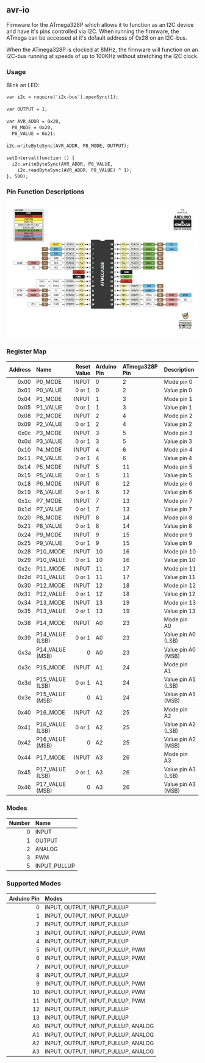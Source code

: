 ## avr-io

Firmware for the ATmega328P which allows it to function as an I2C device and
have it's pins controlled via I2C. When running the firmware, the ATmega can
be accessed at it's default address of 0x28 on an I2C-bus.

When the ATmega328P is clocked at 8MHz, the firmware will function on an
I2C-bus running at speeds of up to 100KHz without stretching the I2C clock.

### Usage

Blink an LED:

```
var i2c = require('i2c-bus').openSync(1);

var OUTPUT = 1;

var AVR_ADDR = 0x28,
  P8_MODE = 0x20,
  P8_VALUE = 0x21;

i2c.writeByteSync(AVR_ADDR, P8_MODE, OUTPUT);

setInterval(function () {
  i2c.writeByteSync(AVR_ADDR, P8_VALUE,
    i2c.readByteSync(AVR_ADDR, P8_VALUE) ^ 1);
}, 500);
```

### Pin Function Descriptions

<img src="https://raw.githubusercontent.com/fivdi/avr-io/master/images/atmega328.png">

### Register Map

Address | Name | Reset Value | Arduino Pin | ATmega328P Pin | Description
---: | :--- | ---: | :--- | :--- | :---
0x00 | P0_MODE | INPUT | 0 | 2 | Mode pin 0
0x01 | P0_VALUE | 0 or 1 | 0 | 2 | Value pin 0
0x04 | P1_MODE | INPUT | 1 | 3 | Mode pin 1
0x05 | P1_VALUE | 0 or 1 | 1 | 3 | Value pin 1
0x08 | P2_MODE | INPUT | 2 | 4 | Mode pin 2
0x09 | P2_VALUE | 0 or 1 | 2 | 4 | Value pin 2
0x0c | P3_MODE | INPUT | 3 | 5 | Mode pin 3
0x0d | P3_VALUE | 0 or 1 | 3 | 5 | Value pin 3
0x10 | P4_MODE | INPUT | 4 | 6 | Mode pin 4
0x11 | P4_VALUE | 0 or 1 | 4 | 6 | Value pin 4
0x14 | P5_MODE | INPUT | 5 | 11 | Mode pin 5
0x15 | P5_VALUE | 0 or 1 | 5 | 11 | Value pin 5
0x18 | P6_MODE | INPUT | 6 | 12 | Mode pin 6
0x19 | P6_VALUE | 0 or 1 | 6 | 12 | Value pin 6
0x1c | P7_MODE | INPUT | 7 | 13 | Mode pin 7
0x1d | P7_VALUE | 0 or 1 | 7 | 13 | Value pin 7
0x20 | P8_MODE | INPUT | 8 | 14 | Mode pin 8
0x21 | P8_VALUE | 0 or 1 | 8 | 14 | Value pin 8
0x24 | P9_MODE | INPUT | 9 | 15 | Mode pin 9
0x25 | P9_VALUE | 0 or 1 | 9 | 15 | Value pin 9
0x28 | P10_MODE | INPUT | 10 | 16 | Mode pin 10
0x29 | P10_VALUE | 0 or 1 | 10 | 16 | Value pin 10
0x2c | P11_MODE | INPUT | 11 | 17 | Mode pin 11
0x2d | P11_VALUE | 0 or 1 | 11 | 17 | Value pin 11
0x30 | P12_MODE | INPUT | 12 | 18 | Mode pin 12
0x31 | P12_VALUE | 0 or 1 | 12 | 18 | Value pin 12
0x34 | P13_MODE | INPUT | 13 | 19 | Mode pin 13
0x35 | P13_VALUE | 0 or 1 | 13 | 19 | Value pin 13
0x38 | P14_MODE | INPUT | A0 | 23 | Mode pin A0
0x39 | P14_VALUE (LSB) | 0 or 1 | A0 | 23 | Value pin A0 (LSB)
0x3a | P14_VALUE (MSB) | 0 | A0 | 23 | Value pin A0 (MSB)
0x3c | P15_MODE | INPUT | A1 | 24 | Mode pin A1
0x3d | P15_VALUE (LSB) | 0 or 1 | A1 | 24 | Value pin A1 (LSB)
0x3e | P15_VALUE (MSB) | 0 | A1 | 24 | Value pin A1 (MSB)
0x40 | P16_MODE | INPUT | A2 | 25 | Mode pin A2
0x41 | P16_VALUE (LSB) | 0 or 1 | A2 | 25 | Value pin A2 (LSB)
0x42 | P16_VALUE (MSB) | 0 | A2 | 25 | Value pin A2 (MSB)
0x44 | P17_MODE | INPUT | A3 | 26 | Mode pin A3
0x45 | P17_VALUE (LSB) | 0 or 1 | A3 | 26 | Value pin A3 (LSB)
0x46 | P17_VALUE (MSB) | 0 | A3 | 26 | Value pin A3 (MSB)

### Modes

Number | Name
---: | :---
0 | INPUT
1 | OUTPUT
2 | ANALOG
3 | PWM
5 | INPUT_PULLUP

### Supported Modes

Arduino Pin | Modes
---: | :---
0 |INPUT, OUTPUT, INPUT_PULLUP
1 | INPUT, OUTPUT, INPUT_PULLUP
2 | INPUT, OUTPUT, INPUT_PULLUP
3 | INPUT, OUTPUT, INPUT_PULLUP, PWM
4 | INPUT, OUTPUT, INPUT_PULLUP
5 | INPUT, OUTPUT, INPUT_PULLUP, PWM
6 | INPUT, OUTPUT, INPUT_PULLUP, PWM
7 | INPUT, OUTPUT, INPUT_PULLUP
8 | INPUT, OUTPUT, INPUT_PULLUP
9 | INPUT, OUTPUT, INPUT_PULLUP, PWM
10 | INPUT, OUTPUT, INPUT_PULLUP, PWM
11 | INPUT, OUTPUT, INPUT_PULLUP, PWM
12 | INPUT, OUTPUT, INPUT_PULLUP
13 | INPUT, OUTPUT, INPUT_PULLUP
A0 | INPUT, OUTPUT, INPUT_PULLUP, ANALOG
A1 | INPUT, OUTPUT, INPUT_PULLUP, ANALOG
A2 | INPUT, OUTPUT, INPUT_PULLUP, ANALOG
A3 | INPUT, OUTPUT, INPUT_PULLUP, ANALOG

